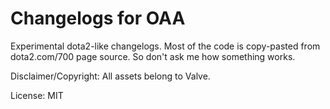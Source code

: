 # Changelogs for OAA
Experimental dota2-like changelogs.
Most of the code is copy-pasted from dota2.com/700 page source. So don't ask me how something works.


Disclaimer/Copyright: All assets belong to Valve.

License: MIT
